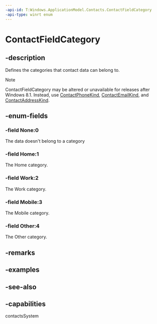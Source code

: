 ```yaml
---
-api-id: T:Windows.ApplicationModel.Contacts.ContactFieldCategory
-api-type: winrt enum
---
```


<!-- Enumeration syntax
public enum Windows.ApplicationModel.Contacts.ContactFieldCategory : int
-->

# ContactFieldCategory

## -description

Defines the categories that contact data can belong to.

> [!NOTE]
> ContactFieldCategory may be altered or unavailable for releases after Windows 8.1. Instead, use [ContactPhoneKind](contactphonekind.md), [ContactEmailKind](contactemailkind.md), and [ContactAddressKind](contactaddresskind.md).

## -enum-fields
### -field None:0
The data doesn't belong to a category

### -field Home:1
The Home category.

### -field Work:2
The Work category.

### -field Mobile:3
The Mobile category.

### -field Other:4
The Other category.


## -remarks

## -examples

## -see-also
## -capabilities
contactsSystem
